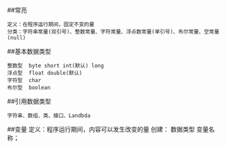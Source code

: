 ##常亮
```text
定义：在程序运行期间，固定不变的量
分类：字符串常量(双引号)、整数常量、字符常量、浮点数常量(单引号)、布尔常量、空常量(null)
```
##基本数据类型
```text
整数型  byte short int(默认) long
浮点型  float double(默认)
字符型  char
布尔型  boolean
```
##引用数据类型
```text
字符串、数组、类、接口、Landbda
```
##变量
定义：程序运行期间，内容可以发生改变的量
创建：  数据类型 变量名称；